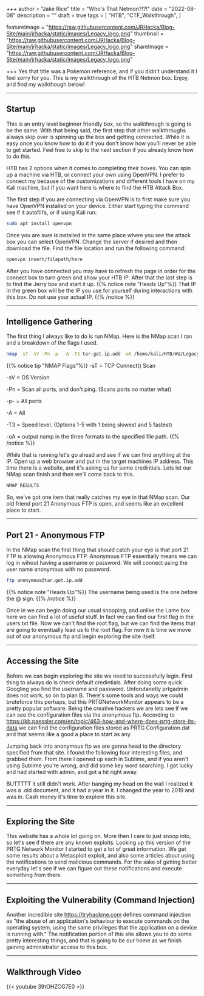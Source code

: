 +++
author = "Jake Rice"
title = "Who's That Netmon?!?!"
date = "2022-08-08"
description = ""
draft = true
tags = [
    "HTB",
    "CTF_Walkthrough",
]

featureImage = "https://raw.githubusercontent.com/JRHacka/Blog-Site/main/jrhacka/static/images/Legacy_logo.png"
thumbnail = "https://raw.githubusercontent.com/JRHacka/Blog-Site/main/jrhacka/static/images/Legacy_logo.png"
shareImage = "https://raw.githubusercontent.com/JRHacka/Blog-Site/main/jrhacka/static/images/Legacy_logo.png"

+++
Yes that title was a Pokemon reference, and if you didn't understand it I feel sorry for you. This is my walkthrough of the HTB Netmon box. Enjoy, and find my walkthough below!

<!--more-->
---
## Startup

This is an entry level beginner friendly box, so the walkthrough is going to be the same. With that being said, the first step that other walkthroughs always skip over is spinning up the box and getting connected. While it is easy once you know how to do it if you don't know how you'll never be able to get started. Feel free to skip to the next section if you already know how to do this.

HTB has 2 options when it comes to completing their boxes. You can spin up a machine via HTB, or connect your own using OpenVPN. I prefer to connect my because of the customizations and different tools I have on my Kali machine, but if you want here is where to find the HTB Attack Box.

The first step if you are connecting via OpenVPN is to first make sure you have OpenVPN installed on your device. Either start typing the command see if it autofill’s, or if using Kali run:
```bash
sudo apt install openvpn
```
Once you are sure is installed in the same place where you see the attack box you can select OpenVPN. Change the server if desired and then download the file. Find the file location and run the following command:
```bash
openvpn insert/filepath/here
```

After you have connected you may have to refresh the page in order for the connect box to turn green and show your HTB IP. After that the last step is to find the Jerry box and start it up.
{{% notice note "Heads Up"%}}
That IP in the green box will be the IP you use for yourself during interactions with this box. Do not use your actual IP.
{{% /notice %}}

---

## Intelligence Gathering

The first thing I always like to do is run NMap. Here is the NMap scan I ran and a breakdown of the flags I used.
```bash
nmap -sT -sV -Pn -p- -A -T3 tar.get.ip.add -oA /home/kali/HTB/WU/Legacy/nmap/scans
```
{{% notice tip "NMAP Flags"%}}
-sT = TCP Connect() Scan

-sV = OS Version

-Pn = Scan all ports, and don't ping. (Scans ports no matter what)

-p- = All ports

-A = All

-T3 = Speed level. (Options 1-5 with 1 being slowest and 5 fastest)

-oA = output namp in the three formats to the specified file path.
{{% /notice %}}

While that is running let's go ahead and see if we can find anything at the IP. Open up a web browser and put in the target machines IP address. This time there is a website, and it's asking us for some credintials. Lets let our NMap scan finish and then we'll come back to this. 
```bash
NMAP RESULTS
```

So, we've got one item that really catches my eye in that NMap scan. Our old friend port 21 Anonymous FTP is open, and seems like an excellent place to start. 

---
## Port 21 - Anonymous FTP

In the NMap scan the first thing that should catch your eye is that port 21 FTP is allowing Anonymous FTP. Anonymous FTP essentially means we can log in wihout having a username or password. We will connect using the user name anonymous with no password.
```bash
ftp anonymous@tar.get.ip.add 
```
{{% notice note "Heads Up"%}}
The username being used is the one before the @ sign.
{{% /notice %}}

Once in we can begin doing our usual snooping, and unlike the Lame box here we can find a lot of useful stuff. In fact we can find our first flag in the users.txt file. Now we can't find the root flag, but we can find the items that are going to eventually lead us to the root flag. For now it is time we move out of our anonymous ftp and begin exploring the site itself. 

---
## Accessing the Site

Before we can begin exploring the site we need to successfully login. First thing to always do is check default credintials. After doing some quick Googling you find the username and password. Unforutanetly prtgadmin does not work, so on to plan B. There's some tools and ways we could bruteforce this perhaps, but this PRTGNetworkMonitor appears to be a pretty popular software. Being the creative hackers we are lets see if we can see the configuration files via the anonymous ftp. According to https://kb.paessler.com/en/topic/463-how-and-where-does-prtg-store-its-data we can find the configuration files stored as PRTG Configuration.dat and that seems like a good a place to start as any.

Jumping back into anonymous ftp we are gonna head to the directory specified from that site. I found the following four interesting files, and grabbed them. From there I opened up each in Sublime, and if you aren't using Sublime you're wrong, and did some key word searching. I got lucky and had started with admin, and got a hit right away.


BUTTTTT it still didn't work. After banging my head on the wall I realized it was a .old document, and it had a year in it. I changed the year to 2019 and was in. Cash money it's time to explore this site.

---
## Exploring the Site

This website has a whole lot going on. More then I care to just snoop into, so let's see if there are any known exploits. Looking up this version of the PRTG Network Monitor I started to get a lot of great information. We get some results about a Metasploit exploit, and also some articles about using the notifications to send malicious commands. For the sake of getting better everyday let's see if we can figure out these notifications and execute something from there. 

---
## Exploiting the Vulnerability (Command Injection)

Another incredible site https://tryhackme.com defines command injection as "the abuse of an application's behaviour to execute commands on the operating system, using the same privileges that the application on a device is running with." The notification portion of this site allows you to do some pretty interesting things, and that is going to be our home as we finish gaining administrator access to this box. 

---

## Walkthrough Video

{{< youtube 39tOHZCG7E0 >}}

<br>
